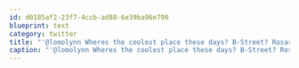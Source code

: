 ```yaml
---
id: d0185af2-23f7-4ccb-ad88-6e39ba96e790
blueprint: text
category: twitter
title: "'@lomolynn Wheres the coolest place these days? B-Street? Rosarios?"
caption: "'@lomolynn Wheres the coolest place these days? B-Street? Rosarios?"
---
```

